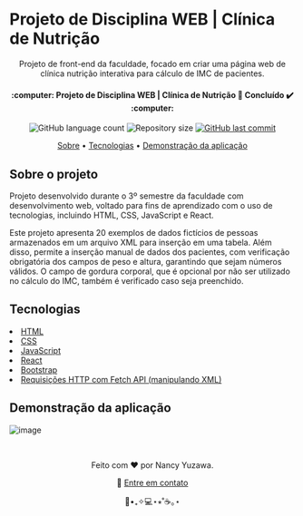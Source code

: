 <h1>
  Projeto de Disciplina WEB | Clínica de Nutrição
</h1>

<p align="center">
	Projeto de front-end da faculdade, focado em criar uma página web de clínica nutrição interativa para cálculo de IMC de pacientes.
</p>
<p align="center">
  <h4 align="center"> 
    :computer: Projeto de Disciplina WEB | Clínica de Nutrição 🚀 Concluído ✔️ :computer:
  </h4>
</p>

<p align="center">
  <img alt="GitHub language count" src="https://img.shields.io/github/languages/count/nancyuzawa/projeto_disciplina_web?color=%2304D361">
  <img alt="Repository size" src="https://img.shields.io/github/repo-size/nancyuzawa/projeto_disciplina_web">
  <a href="https://github.com/tgmarinho/nlw1/commits/master">
    <img alt="GitHub last commit" src="https://img.shields.io/github/last-commit/nancyuzawa/projeto_disciplina_web">
  </a>
</p>

<p align="center">  
	<a href="#sobre">Sobre</a> • <a href="#tecnologia">Tecnologias</a> • <a href="#demo">Demonstração da aplicação</a> 
</p>

<h2 id="sobre">
	Sobre o projeto
</h2>
<p>
	Projeto desenvolvido durante o 3º semestre da faculdade com desenvolvimento web, voltado para fins de aprendizado com o uso de tecnologias, incluindo HTML, CSS, JavaScript e React.
</p>
<p>
  Este projeto apresenta 20 exemplos de dados fictícios de pessoas armazenados em um arquivo XML para inserção em uma tabela. Além disso, permite a inserção manual de dados dos pacientes, com verificação obrigatória dos campos de peso e altura, garantindo que sejam números válidos. O campo de gordura corporal, que é opcional por não ser utilizado no cálculo do IMC, também é verificado caso seja preenchido.
</p>

<h2 id="tecnologia">
	Tecnologias
</h2>
<u>
	<li>HTML</li>
  <li>CSS</li>
  <li>JavaScript</li>
  <li>React</li>
  <li>Bootstrap</li>
  <li>Requisições HTTP com Fetch API (manipulando XML)</li>
</u>

<h2 id="demo">
	Demonstração da aplicação
</h2>

![image](https://github.com/user-attachments/assets/5368808d-6286-4247-9d80-9dbd92deef5d)

<br>
<p align="center">
	Feito com ❤️ por Nancy Yuzawa. 
</p>
<p align="center">
	👋 <a href="https://www.linkedin.com/in/nancy-yuzawa">Entre em contato</a>
</p>
<div align = "center">🌿•₊✧💻⋆⭒˚☕️｡⋆</div>
